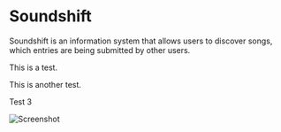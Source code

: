 # Soundshift

Soundshift is an information system that allows users to discover songs, which entries are being submitted by other users.

This is a test.

This is another test.

Test 3

![Screenshot](Screenshot%202024-03-21%20at%2004.25.50.png)
